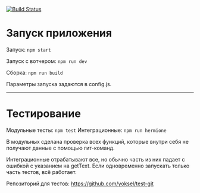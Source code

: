 [![Build Status](https://travis-ci.org/yoksel/task-4-node.svg?branch=master)](https://travis-ci.org/yoksel/task-4-node)

# Запуск приложения

Запуск: `npm start`

Запуск с вотчером: `npm run dev`

Сборка: `npm run build`

Параметры запуска задаются в config.js.

---

# Тестирование

Модульные тесты: `npm test`
Интеграционные: `npm run hermione`

В модульных сделана проверка всех функций, которые внутри себя не получают данные с помощью гит-команд.

Интеграционные отрабатывают все, но обычно часть из них падает с ошибкой с указанием на getText. Если одновременно запускать только часть тестов, всё работает.

Репозиторий для тестов: https://github.com/yoksel/test-git
